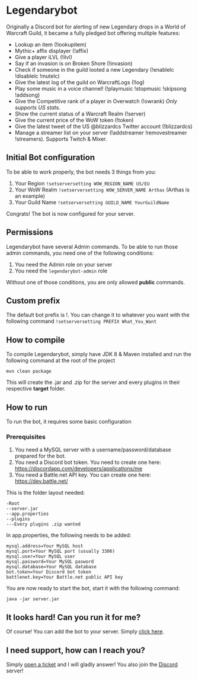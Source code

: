 # Legendarybot

Originally a Discord bot for alerting of new Legendary drops in a World of Warcraft Guild, it became a fully pledged bot offering multiple features:

- Lookup an item (!lookupitem)
- Mythic+ affix displayer (!affix)
- Give a player iLVL (!ilvl)
- Say if an invasion is on Broken Shore (!invasion)
- Check if someone in the guild looted a new Legendary (!enablelc !disablelc !mutelc)
- Give the latest log of the guild on WarcraftLogs (!log)
- Play some music in a voice channel! (!playmusic !stopmusic !skipsong !addsong)
- Give the Competitive rank of a player in Overwatch (!owrank) *Only supports US stats.*
- Show the current status of a Warcraft Realm (!server)
- Give the current price of the WoW token (!token)
- Give the latest tweet of the US @blizzardcs Twitter account (!blizzardcs)
- Manage a streamer list on your server (!addstreamer !removestreamer !streamers). Supports Twitch & Mixer.

## Initial Bot configuration

To be able to work properly, the bot needs 3 things from you:

1. Your Region ```!setserversetting WOW_REGION_NAME US/EU```
2. Your WoW Realm ```!setserversetting WOW_SERVER_NAME Arthas``` (Arthas is an example)
3. Your Guild Name ```!setserversetting GUILD_NAME YourGuildName```

Congrats! The bot is now configured for your server.

## Permissions

Legendarybot have several Admin commands. To be able to run those admin commands, you need one of the following conditions:
1. You need the Admin role on your server
2. You need the ```legendarybot-admin``` role

Without one of those conditions, you are only allowed **public** commands.

## Custom prefix
The default bot prefix is !. You can change it to whatever you want with the following command ```!setserversetting PREFIX What_You_Want```

## How to compile

To compile Legendarybot, simply have JDK 8 & Maven installed and run the following command at the root of the project
```
mvn clean package
```
This will create the .jar and .zip for the server and every plugins in their respective **target** folder.

## How to run

To run the bot, it requires some basic configuration

### Prerequisites

1. You need a MySQL server with a username/password/database prepared for the bot.
2. You need a Discord bot token. You need to create one here: https://discordapp.com/developers/applications/me
3. You need a Battle.net API key. You can create one here: https://dev.battle.net/

This is the folder layout needed:
```
-Root
--server.jar
--app.properties
--plugins
---Every plugins .zip wanted
```
In app.properties, the following needs to be added:
```
mysql.address=Your MySQL host
mysql.port=Your MySQL port (usually 3306)
mysql.user=Your MySQL user
mysql.password=Your MySQL pasword
mysql.database=Your MySQL database
bot.token=Your Discord bot token
battlenet.key=Your Battle.net public API key
```

You are now ready to start the bot, start it with the following command:
```
java -jar server.jar
```

## It looks hard! Can you run it for me?

Of course! You can add the bot to your server. Simply [click here](https://discordapp.com/oauth2/authorize?client_id=267134720700186626&scope=bot&permissions=19456). 

## I need support, how can I reach you?

Simply [open a ticket](https://github.com/greatman/legendarybot/issues) and I will gladly answer! You also join the [Discord](https://discord.gg/Cr7G28H) server!